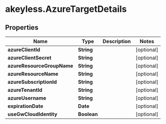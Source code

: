 # akeyless.AzureTargetDetails

## Properties

Name | Type | Description | Notes
------------ | ------------- | ------------- | -------------
**azureClientId** | **String** |  | [optional] 
**azureClientSecret** | **String** |  | [optional] 
**azureResourceGroupName** | **String** |  | [optional] 
**azureResourceName** | **String** |  | [optional] 
**azureSubscriptionId** | **String** |  | [optional] 
**azureTenantId** | **String** |  | [optional] 
**azureUsername** | **String** |  | [optional] 
**expirationDate** | **Date** |  | [optional] 
**useGwCloudIdentity** | **Boolean** |  | [optional] 


